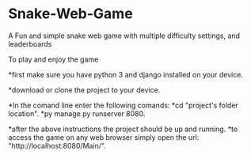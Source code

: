 # Snake-Web-Game
A Fun and simple snake web game with multiple difficulty settings, and leaderboards

To play and enjoy the game

*first make sure you have python 3 and django installed on your device.

*download or clone the project to your device.

*In the comand line enter the following comands:
  *cd "project's folder location".
  *py manage.py runserver 8080.
 
 *after the above instructions the project should be up and running.
 *to access the game on any web browser simply open the url: "http://localhost:8080/Main/".


